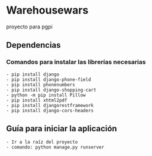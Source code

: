 # Warehousewars
proyecto para pgpi

## Dependencias
### Comandos para instalar las librerías necesarias
    - pip install django
    - pip install django-phone-field
    - pip install phonenumbers
    - pip install django-shopping-cart
    - python -m pip install Pillow
    - pip install xhtml2pdf
    - pip install djangorestframework
    - pip install django-cors-headers

## Guía para iniciar la aplicación
    - Ir a la raíz del proyecto
    - comando: python manage.py runserver